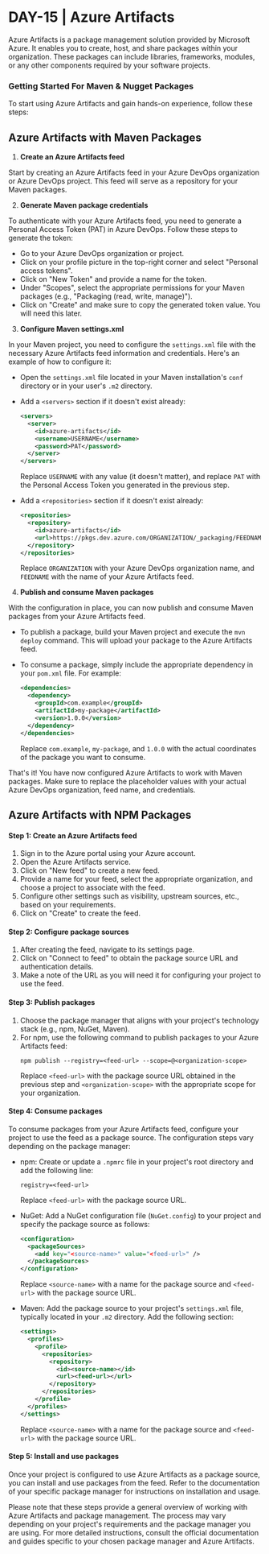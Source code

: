 # DAY-15 | Azure Artifacts

Azure Artifacts is a package management solution provided by Microsoft Azure. It enables you to create, host, and share packages within your organization. These packages can include libraries, frameworks, modules, or any other components required by your software projects.


### Getting Started For Maven & Nugget Packages

To start using Azure Artifacts and gain hands-on experience, follow these steps:

## Azure Artifacts with Maven Packages

1. **Create an Azure Artifacts feed**

Start by creating an Azure Artifacts feed in your Azure DevOps organization or Azure DevOps project. This feed will serve as a repository for your Maven packages.

2. **Generate Maven package credentials**

To authenticate with your Azure Artifacts feed, you need to generate a Personal Access Token (PAT) in Azure DevOps. Follow these steps to generate the token:

   - Go to your Azure DevOps organization or project.
   - Click on your profile picture in the top-right corner and select "Personal access tokens".
   - Click on "New Token" and provide a name for the token.
   - Under "Scopes", select the appropriate permissions for your Maven packages (e.g., "Packaging (read, write, manage)").
   - Click on "Create" and make sure to copy the generated token value. You will need this later.

3. **Configure Maven settings.xml**

In your Maven project, you need to configure the `settings.xml` file with the necessary Azure Artifacts feed information and credentials. Here's an example of how to configure it:

   - Open the `settings.xml` file located in your Maven installation's `conf` directory or in your user's `.m2` directory.
   - Add a `<servers>` section if it doesn't exist already:
   
     ```xml
     <servers>
       <server>
         <id>azure-artifacts</id>
         <username>USERNAME</username>
         <password>PAT</password>
       </server>
     </servers>
     ```
     
     Replace `USERNAME` with any value (it doesn't matter), and replace `PAT` with the Personal Access Token you generated in the previous step.

   - Add a `<repositories>` section if it doesn't exist already:

     ```xml
     <repositories>
       <repository>
         <id>azure-artifacts</id>
         <url>https://pkgs.dev.azure.com/ORGANIZATION/_packaging/FEEDNAME/maven/v1</url>
       </repository>
     </repositories>
     ```
     
     Replace `ORGANIZATION` with your Azure DevOps organization name, and `FEEDNAME` with the name of your Azure Artifacts feed.

4. **Publish and consume Maven packages**

With the configuration in place, you can now publish and consume Maven packages from your Azure Artifacts feed.

   - To publish a package, build your Maven project and execute the `mvn deploy` command. This will upload your package to the Azure Artifacts feed.
   
   - To consume a package, simply include the appropriate dependency in your `pom.xml` file. For example:

     ```xml
     <dependencies>
       <dependency>
         <groupId>com.example</groupId>
         <artifactId>my-package</artifactId>
         <version>1.0.0</version>
       </dependency>
     </dependencies>
     ```

     Replace `com.example`, `my-package`, and `1.0.0` with the actual coordinates of the package you want to consume.

That's it! You have now configured Azure Artifacts to work with Maven packages. Make sure to replace the placeholder values with your actual Azure DevOps organization, feed name, and credentials.

## Azure Artifacts with NPM Packages

#### Step 1: Create an Azure Artifacts feed

1. Sign in to the Azure portal using your Azure account.
2. Open the Azure Artifacts service.
3. Click on "New feed" to create a new feed.
4. Provide a name for your feed, select the appropriate organization, and choose a project to associate with the feed.
5. Configure other settings such as visibility, upstream sources, etc., based on your requirements.
6. Click on "Create" to create the feed.

#### Step 2: Configure package sources

1. After creating the feed, navigate to its settings page.
2. Click on "Connect to feed" to obtain the package source URL and authentication details.
3. Make a note of the URL as you will need it for configuring your project to use the feed.

#### Step 3: Publish packages

1. Choose the package manager that aligns with your project's technology stack (e.g., npm, NuGet, Maven).
2. For npm, use the following command to publish packages to your Azure Artifacts feed:
   ```
   npm publish --registry=<feed-url> --scope=@<organization-scope>
   ```
   Replace `<feed-url>` with the package source URL obtained in the previous step and `<organization-scope>` with the appropriate scope for your organization.

#### Step 4: Consume packages

To consume packages from your Azure Artifacts feed, configure your project to use the feed as a package source. The configuration steps vary depending on the package manager:

- npm: Create or update a `.npmrc` file in your project's root directory and add the following line:
  ```
  registry=<feed-url>
  ```
  Replace `<feed-url>` with the package source URL.

- NuGet: Add a NuGet configuration file (`NuGet.config`) to your project and specify the package source as follows:
  ```xml
  <configuration>
    <packageSources>
      <add key="<source-name>" value="<feed-url>" />
    </packageSources>
  </configuration>
  ```
  Replace `<source-name>` with a name for the package source and `<feed-url>` with the package source URL.

- Maven: Add the package source to your project's `settings.xml` file, typically located in your `.m2` directory. Add the following section:
  ```xml
  <settings>
    <profiles>
      <profile>
        <repositories>
          <repository>
            <id><source-name></id>
            <url><feed-url></url>
          </repository>
        </repositories>
      </profile>
    </profiles>
  </settings>
  ```
  Replace `<source-name>` with a name for the package source and `<feed-url>` with the package source URL.

#### Step 5: Install and use packages

Once your project is configured to use Azure Artifacts as a package source, you can install and use packages from the feed. Refer to the documentation of your specific package manager for instructions on installation and usage.

Please note that these steps provide a general overview of working with Azure Artifacts and package management. The process may vary depending on your project's requirements and the package manager you are using. For more detailed instructions, consult the official documentation and guides specific to your chosen package manager and Azure Artifacts.
